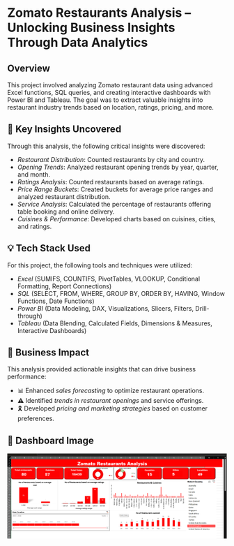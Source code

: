 # Zomato Restaurants Analysis – Unlocking Business Insights Through Data Analytics

## Overview
This project involved analyzing Zomato restaurant data using advanced Excel functions, SQL queries, and creating interactive dashboards with Power BI and Tableau. The goal was to extract valuable insights into restaurant industry trends based on location, ratings, pricing, and more.

## 🔎 Key Insights Uncovered
Through this analysis, the following critical insights were discovered:
- *Restaurant Distribution*: Counted restaurants by city and country.
- *Opening Trends*: Analyzed restaurant opening trends by year, quarter, and month.
- *Ratings Analysis*: Counted restaurants based on average ratings.
- *Price Range Buckets*: Created buckets for average price ranges and analyzed restaurant distribution.
- *Service Analysis*: Calculated the percentage of restaurants offering table booking and online delivery.
- *Cuisines & Performance*: Developed charts based on cuisines, cities, and ratings.

## 💡 Tech Stack Used
For this project, the following tools and techniques were utilized:
- *Excel* (SUMIFS, COUNTIFS, PivotTables, VLOOKUP, Conditional Formatting, Report Connections)
- *SQL* (SELECT, FROM, WHERE, GROUP BY, ORDER BY, HAVING, Window Functions, Date Functions)
- *Power BI* (Data Modeling, DAX, Visualizations, Slicers, Filters, Drill-through)
- *Tableau* (Data Blending, Calculated Fields, Dimensions & Measures, Interactive Dashboards)

## 🧮 Business Impact
This analysis provided actionable insights that can drive business performance:
- 📊 Enhanced *sales forecasting* to optimize restaurant operations.
- ⚠ Identified *trends in restaurant openings* and service offerings.
- 🎗 Developed *pricing and marketing strategies* based on customer preferences.

## 📸 Dashboard Image
![Dashboard Image](Dashboard.png)